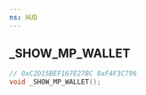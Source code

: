 ```yaml
---
ns: HUD
---
```

## _SHOW_MP_WALLET

```c
// 0xC2D15BEF167E27BC 0xF4F3C796
void _SHOW_MP_WALLET();
```
